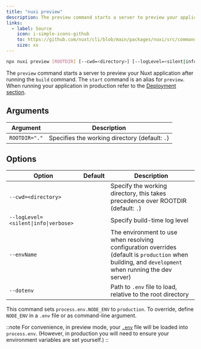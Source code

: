 ```yaml
---
title: "nuxi preview"
description: The preview command starts a server to preview your application after the build command.
links:
  - label: Source
    icon: i-simple-icons-github
    to: https://github.com/nuxt/cli/blob/main/packages/nuxi/src/commands/preview.ts
    size: xs
---
```


<!--preview-cmd-->
```bash [Terminal]
npx nuxi preview [ROOTDIR] [--cwd=<directory>] [--logLevel=<silent|info|verbose>] [--envName] [--dotenv]
```
<!--/preview-cmd-->

The `preview` command starts a server to preview your Nuxt application after running the `build` command. The `start` command is an alias for `preview`. When running your application in production refer to the [Deployment section](/docs/getting-started/deployment).

## Arguments

<!--preview-args-->
Argument | Description
--- | ---
`ROOTDIR="."` | Specifies the working directory (default: `.`)
<!--/preview-args-->

## Options

<!--preview-opts-->
Option | Default | Description
--- | --- | ---
`--cwd=<directory>` |  | Specify the working directory, this takes precedence over ROOTDIR (default: `.`)
`--logLevel=<silent\|info\|verbose>` |  | Specify build-time log level
`--envName` |  | The environment to use when resolving configuration overrides (default is `production` when building, and `development` when running the dev server)
`--dotenv` |  | Path to `.env` file to load, relative to the root directory
<!--/preview-opts-->

This command sets `process.env.NODE_ENV` to `production`. To override, define `NODE_ENV` in a `.env` file or as command-line argument.

::note
For convenience, in preview mode, your [`.env`](/docs/guide/directory-structure/env) file will be loaded into `process.env`. (However, in production you will need to ensure your environment variables are set yourself.)
::
